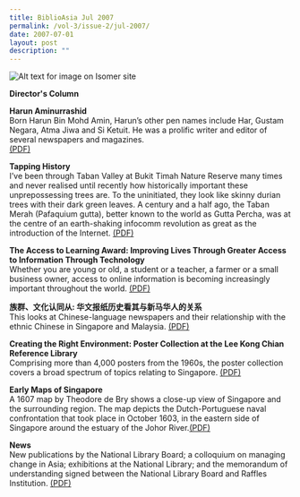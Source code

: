 ```yaml
---
title: BiblioAsia Jul 2007
permalink: /vol-3/issue-2/jul-2007/
date: 2007-07-01
layout: post
description: ""
---
```

![Alt text for image on Isomer site](/images/covers/ba3-2.jpg)

<a style="text-decoration: none; font-weight: bold;" href="/vol-3/issue2/jul-2007/director-column">Director's Column</a>

<a style="text-decoration: none; font-weight: bold;" href="/vol-3/issue2/jul-2007/harun-aminurrishad">Harun Aminurrashid</a>
<br>Born Harun Bin Mohd Amin, Harun’s other pen names include Har, Gustam Negara, Atma Jiwa and Si Ketuit. He was a prolific writer and editor of several newspapers and magazines.  
[(PDF)](/files/pdf/vol-3/issue-2/v3-issue2_Aminurrashid.pdf)

<a style="text-decoration: none; font-weight: bold;" href="/vol-3/issue2/jul-2007/tapping-history">Tapping History</a><br>I’ve been through Taban Valley at Bukit Timah Nature Reserve many times and never realised until recently how historically important these unprepossessing trees are. To the uninitiated, they look like skinny durian trees with their dark green leaves. A century and a half ago, the Taban Merah (Pafaquium gutta), better known to the world as Gutta Percha, was at the centre of an earth-shaking infocomm revolution as great as the introduction of the Internet.
[(PDF)](/files/pdf/vol-3/issue-2/v3-issue2_TappingHistory.pdf)

<a style="text-decoration: none; font-weight: bold;" href="/vol-3/issue2/jul-2007/access-learning-award-information-technology">The Access to Learning Award: Improving Lives Through Greater Access to Information Through Technology</a><br>
Whether you are young or old, a student or a teacher, a farmer or a small business owner, access to online information is becoming increasingly important throughout the world. [(PDF)](/files/pdf/vol-3/issue-2/v3-issue2_LearningAward.pdf)

**族群、文化认同从: 华文报纸历史看其与新马华人的关系**<br>This  looks at Chinese-language newspapers and their relationship with the ethnic Chinese in Singapore and Malaysia. [(PDF)](/files/pdf/vol-3/issue-2/v3-issue2_Chinese.pdf)

**Creating the Right Environment: Poster Collection at the Lee Kong Chian Reference Library**<br>Comprising more than 4,000 posters from the 1960s, the poster collection covers a broad spectrum of topics relating to Singapore. [(PDF)](/files/pdf/vol-3/issue-2/v3-issue2_PosterCollection.pdf)

**Early Maps of Singapore**<br>A 1607 map by Theodore de Bry shows a close-up view of Singapore and the surrounding region. The map depicts the Dutch-Portuguese naval confrontation that took place in October 1603, in the eastern side of Singapore around the estuary of the Johor River.[(PDF)](/files/pdf/vol-3/issue-2/v3-issue2_EarlyMaps.pdf)

**News**<br>New publications by the National Library Board; a colloquium on managing change in Asia; exhibitions at the National Library; and the memorandum of understanding signed between the National Library Board and Raffles Institution. [(PDF)](/files/pdf/vol-3/issue-2/v3-issue2_News.pdf)